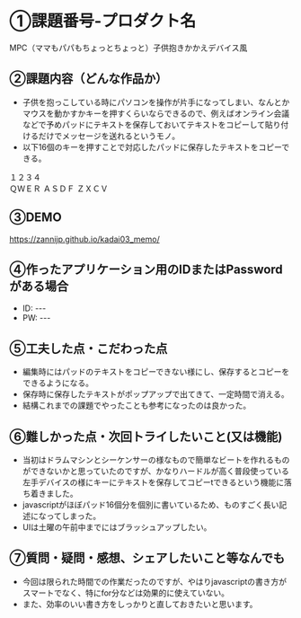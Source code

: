 # ①課題番号-プロダクト名

MPC（ママもパパもちょっとちょっと）子供抱きかかえデバイス風

## ②課題内容（どんな作品か）

- 子供を抱っこしている時にパソコンを操作が片手になってしまい、なんとかマウスを動かすかキーを押すくらいならできるので、例えばオンライン会議などで予めパッドにテキストを保存しておいてテキストをコピーして貼り付けるだけでメッセージを送れるというモノ。
- 以下16個のキーを押すことで対応したパッドに保存したテキストをコピーできる。

１２３４<br>
ＱＷＥＲ
ＡＳＤＦ
ＺＸＣＶ

## ③DEMO

https://zannijp.github.io/kadai03_memo/

## ④作ったアプリケーション用のIDまたはPasswordがある場合

- ID: ---
- PW: ---

## ⑤工夫した点・こだわった点

- 編集時にはパッドのテキストをコピーできない様にし、保存するとコピーをできるようになる。
- 保存時に保存したテキストがポップアップで出てきて、一定時間で消える。
- 結構これまでの課題でやったことも参考になったのは良かった。

## ⑥難しかった点・次回トライしたいこと(又は機能)

- 当初はドラムマシンとシーケンサーの様なもので簡単なビートを作れるものができないかと思っていたのですが、かなりハードルが高く普段使っている左手デバイスの様にキーにテキストを保存してコピーtできるという機能に落ち着きました。
- javascriptがほぼパッド16個分を個別に書いているため、ものすごく長い記述になってしまった。
- UIは土曜の午前中までにはブラッシュアップしたい。

## ⑦質問・疑問・感想、シェアしたいこと等なんでも

- 今回は限られた時間での作業だったのですが、やはりjavascriptの書き方がスマートでなく、特にfor分などは効果的に使えていない。
- また、効率のいい書き方をしっかりと直しておきたいと思います。
